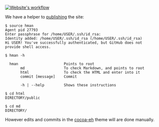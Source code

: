 [![Website's workflow](https://cloud.githubusercontent.com/assets/957501/22827632/a83ca12a-ef77-11e6-9364-092c52e1c5f0.png)](https://github.com/ENE/ENE.github.io/issues/1)

We have a helper to [publishing] the site:

[publishing]: https://github.com/ENE/ENE-hugo/projects/2

```console
$ source hman
Agent pid 27793
Enter passphrase for /home/USER/.ssh/id_rsa:
Identity added: /home/USER/.ssh/id_rsa (/home/USER/.ssh/id_rsa)
Hi USER! You've successfully authenticated, but GitHub does not provide shell access.
```
```console
$ hman -h

  hman                     Points to root
       md                  To check Markdown, and points to root
       html                To check the HTML and enter into it
       commit [message]    Commit

       -h | --help         Shows these instructions

```
```console
$ cd html
DIRECTORY/public
```
```console
$ cd md
DIRECTORY/
```

However edits and commits in the [cocoa-eh] theme will are done manually.

[cocoa-eh]: https://github.com/ENE/ENE-hugo/projects/1
